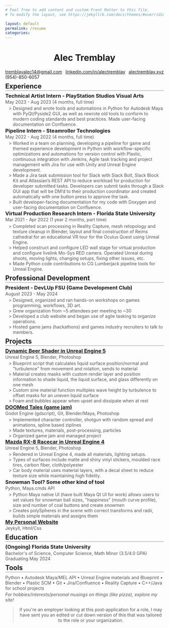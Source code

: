 ```yaml
---
# Feel free to add content and custom Front Matter to this file.
# To modify the layout, see https://jekyllrb.com/docs/themes/#overriding-theme-defaults

layout: default
permalink: /resume
categories:
---
```


<style>

@import url('https://fonts.googleapis.com/css2?family=Atkinson+Hyperlegible&display=swap');

 .w {
    font-family: 'Atkinson Hyperlegible', monospace;
    max-width: 100%;
    margin-bottom: 0;
    padding: 1rem 2rem;
 }
 h1, blockquote {
   text-align: center;
 }
  h2 {
   border-bottom: 2px ridge;
   width: 100%;
   display: block;
   margin: 0.5rem 0;
 }
h3 {
  margin: 0.1rem 0;
  line-height: 1rem;
}
p, ul {
  margin: 0.2rem 0;
  color: #545454;
}
 ul {
   list-style: "> ";
   padding-left: 1.5rem;
 }
.myLinks { /* thanks old bad portfolio page! */
  margin: 0.2rem 0;
  color: #545454;
  text-align: justify;
  color: black;
}
.myLinks:after { /* Justify last line */
    content: '';
    display: inline-block;
    width: 100%;
}
</style>

# Alec Tremblay

<div class="myLinks">
<a href="mailto:tremblayalec14@gmail.com">tremblayalec14@gmail.com</a>
<a href="https://www.linkedin.com/in/alectremblay/">linkedin.com/in/alectremblay</a>
<a href="https://alectremblay.xyz/">alectremblay.xyz</a>
<a>(954)-850-6057</a>
</div>

## Experience 
### Technical Artist Intern - PlayStation Studios Visual Arts
May 2023 - Aug 2023 (4 months, full time)  
- Designed and wrote tools and automations in Python for Autodesk Maya with PyQt/Pyside2 GUI, as well as rewrote old tools to conform to modern coding standards and best practices. Made user-facing documentation on Confluence.

### Pipeline Intern - Steamroller Technologies  
May 2022 - Aug 2022 (4 months, full time) 
- Worked in a team on planning, developing a pipeline for game and themed experience development in Python with workflow-specific optimizations and automations for version control with Plastic, continuous integration with Jenkins, Agile task tracking and project management with Jira for use with Unity and Unreal Engine development.
- Made a Jira task submission tool for Slack with Slack Bolt, Slack Block Kit and Atlassian’s REST API to reduce workload for production for developer submitted tasks. Developers can submit tasks through a Slack GUI app that will be DM’d to their production coordinator and created automatically with one button press to approve the task.
- Built developer-facing documentation for my code with Doxygen and user-facing documentation on Confluence.

### Virtual Production Research Intern - Florida State University  
Mar 2021 - Apr 2022 (1 year 2 months, part time)  
- Completed scan processing in Reality Capture, mesh retopology and texture cleanup in Blender, layout and final construction of Reims cathedral for an educational VR tour for the Oculus Quest using Unreal Engine.
- Helped construct and configure LED wall stage for virtual production and configure livelink Mo-Sys RED camera. Operated Unreal during shoots, moving lights, changing setups, fixing other issues, etc.
- Made Python code contributions to CG Lumberjack pipeline tools for Unreal Engine.

## Professional Development
### President - DevLUp FSU (Game Development Club)
August 2023 - May 2024  
- Designed, organized and ran hands-on workshops on games programming, workflows, 3D art.
- Grew organization from ~5 attendees per meeting to ~30
- Developed a club website and began use of agile tasking to organize operations.
- Hosted game jams (hackathons) and games industry recruiters to talk to members. 

## Projects
### [Dynamic Beer Shader in Unreal Engine 5](https://alectremblay.xyz/landshark)
Unreal Engine 5, Blender, Photoshop
- Blueprint script that calculates liquid surface position/normal and "turbulence" from movement and rotation, sends to material
- Material creates masks with custom render layer and position information to shade liquid, the liquid surface, and glass differently on one mesh
- Custom sine material function multiples wave height by turbulence to offset masks for an uneven liquid surface
- Foam and bubbles appear when upset and dissipate when at rest  

### [DOOMed Tales (game jam)](https://alectrem.itch.io/doomed-tales)
Godot Engine (gdscript), Git, Blender/Maya, Photoshop  
- Implemented character controller, shotgun with random spread and animations, spline based ziplines
- Made textures, materials, post-processing, particles
- Organized game jam and managed project

### [Mazda RX-8 Racecar in Unreal Engine 4](https://alectremblay.xyz/rx8)
Unreal Engine 5, Blender, Photoshop  
- Rendered in Unreal Engine 4, made all materials, lighting setups.
- Types of surfaces include matte and shiny vinyl stickers, moulded race tires, carbon fiber, cloth/polyester
- Car body material uses material layers, with a decal sheet to reduce texture size while maintaining high fidelity.

### Snowman Tool? Some other kind of tool
Python, Maya.cmds API
- Python Maya native UI (have built Maya Qt UI for work) allows users to set values for snowman ball sizes, "happiness" (mouth curve profile), size and number of coal buttons and create snowmen
- Creates polySpheres in the scene with correct transforms and radii, builds simple materials and assigns them

### [My Personal Website](https://alectremblay.xyz/)
Jeykyll, Html/Css


## Education 
### (Ongoing) Florida State University  
Bachelor's of Science, Computer Science, Math Minor (3.5/4.0 GPA)  
Graduating May 2024

## Tools 
Python  •  Autodesk Maya/MEL API • Unreal Engine materials and Blueprint • Blender • Plastic SCM  • Git • Jira/Confluence • Reality Capture • C++/Java for school projects  

*For hobbies/interests/personal musings on things (like pizza), explore my site!*

> if you're an employer looking at this post-application for a role, I may have sent you an edited or cut down version of this that was tailored to the role or your organization.